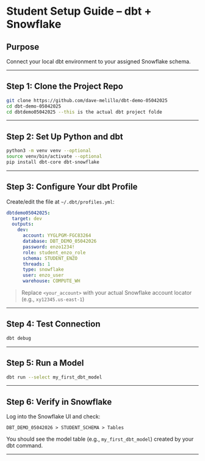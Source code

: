 # Student Setup Guide – dbt + Snowflake

## Purpose
Connect your local dbt environment to your assigned Snowflake schema.

---

## Step 1: Clone the Project Repo

```bash
git clone https://github.com/dave-melillo/dbt-demo-05042025
cd dbt-demo-05042025
cd dbtdemo05042025 --this is the actual dbt project folde 
```

---

## Step 2: Set Up Python and dbt

```bash
python3 -m venv venv --optional
source venv/bin/activate --optional
pip install dbt-core dbt-snowflake
```

---

## Step 3: Configure Your dbt Profile

Create/edit the file at `~/.dbt/profiles.yml`:

```yaml
dbtdemo05042025:
  target: dev
  outputs:
    dev:
      account: YYGLPGM-FGC83264
      database: DBT_DEMO_05042026
      password: enzo1234!
      role: student_enzo_role
      schema: STUDENT_ENZO
      threads: 1
      type: snowflake
      user: enzo_user
      warehouse: COMPUTE_WH
```

> Replace `<your_account>` with your actual Snowflake account locator (e.g., `xy12345.us-east-1`)

---

## Step 4: Test Connection

```bash
dbt debug
```

---

## Step 5: Run a Model

```bash
dbt run --select my_first_dbt_model
```

---

## Step 6: Verify in Snowflake

Log into the Snowflake UI and check:
```
DBT_DEMO_05042026 > STUDENT_SCHEMA > Tables
```

You should see the model table (e.g., `my_first_dbt_model`) created by your dbt command.

---
